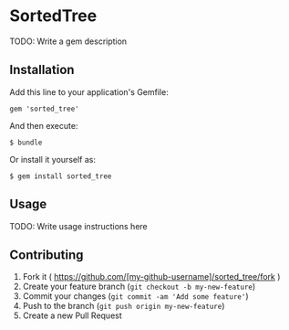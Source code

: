 # SortedTree

TODO: Write a gem description

## Installation

Add this line to your application's Gemfile:

    gem 'sorted_tree'

And then execute:

    $ bundle

Or install it yourself as:

    $ gem install sorted_tree

## Usage

TODO: Write usage instructions here

## Contributing

1. Fork it ( https://github.com/[my-github-username]/sorted_tree/fork )
2. Create your feature branch (`git checkout -b my-new-feature`)
3. Commit your changes (`git commit -am 'Add some feature'`)
4. Push to the branch (`git push origin my-new-feature`)
5. Create a new Pull Request
